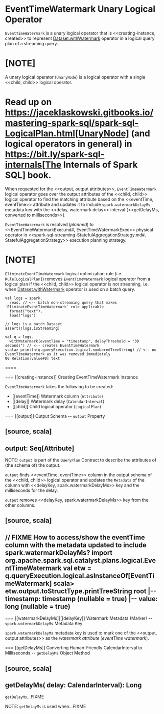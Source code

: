 # EventTimeWatermark Unary Logical Operator

`EventTimeWatermark` is a unary logical operator that is <<creating-instance, created>> to represent [Dataset.withWatermark](operators/withWatermark.md) operator in a logical query plan of a streaming query.

[NOTE]
====
A unary logical operator (`UnaryNode`) is a logical operator with a single <<child, child>> logical operator.

Read up on https://jaceklaskowski.gitbooks.io/mastering-spark-sql/spark-sql-LogicalPlan.html[UnaryNode] (and logical operators in general) in https://bit.ly/spark-sql-internals[The Internals of Spark SQL] book.
====

When requested for the <<output, output attributes>>, `EventTimeWatermark` logical operator goes over the output attributes of the <<child, child>> logical operator to find the matching attribute based on the <<eventTime, eventTime>> attribute and updates it to include `spark.watermarkDelayMs` metadata key with the <<delay, watermark delay>> interval (<<getDelayMs, converted to milliseconds>>).

`EventTimeWatermark` is resolved (_planned_) to <<EventTimeWatermarkExec.md#, EventTimeWatermarkExec>> physical operator in <<spark-sql-streaming-StatefulAggregationStrategy.md#, StatefulAggregationStrategy>> execution planning strategy.

[NOTE]
====
`EliminateEventTimeWatermark` logical optimization rule (i.e. `Rule[LogicalPlan]`) removes `EventTimeWatermark` logical operator from a logical plan if the <<child, child>> logical operator is not streaming, i.e. when [Dataset.withWatermark](operators/withWatermark.md) operator is used on a batch query.

```text
val logs = spark.
  read. // <-- batch non-streaming query that makes `EliminateEventTimeWatermark` rule applicable
  format("text").
  load("logs")

// logs is a batch Dataset
assert(!logs.isStreaming)

val q = logs.
  withWatermark(eventTime = "timestamp", delayThreshold = "30 seconds") // <-- creates EventTimeWatermark
scala> println(q.queryExecution.logical.numberedTreeString) // <-- no EventTimeWatermark as it was removed immediately
00 Relation[value#0] text
```
====

=== [[creating-instance]] Creating EventTimeWatermark Instance

`EventTimeWatermark` takes the following to be created:

* [[eventTime]] Watermark column (`Attribute`)
* [[delay]] Watermark delay (`CalendarInterval`)
* [[child]] Child logical operator (`LogicalPlan`)

=== [[output]] Output Schema -- `output` Property

[source, scala]
----
output: Seq[Attribute]
----

NOTE: `output` is part of the `QueryPlan` Contract to describe the attributes of (the schema of) the output.

`output` finds <<eventTime, eventTime>> column in the output schema of the <<child, child>> logical operator and updates the `Metadata` of the column with <<delayKey, spark.watermarkDelayMs>> key and the milliseconds for the delay.

`output` removes <<delayKey, spark.watermarkDelayMs>> key from the other columns.

[source, scala]
----
// FIXME How to access/show the eventTime column with the metadata updated to include spark.watermarkDelayMs?
import org.apache.spark.sql.catalyst.plans.logical.EventTimeWatermark
val etw = q.queryExecution.logical.asInstanceOf[EventTimeWatermark]
scala> etw.output.toStructType.printTreeString
root
 |-- timestamp: timestamp (nullable = true)
 |-- value: long (nullable = true)
----

=== [[watermarkDelayMs]][[delayKey]] Watermark Metadata (Marker) -- `spark.watermarkDelayMs` Metadata Key

`spark.watermarkDelayMs` metadata key is used to mark one of the <<output, output attributes>> as the *watermark attribute* (_eventTime watermark_).

=== [[getDelayMs]] Converting Human-Friendly CalendarInterval to Milliseconds -- `getDelayMs` Object Method

[source, scala]
----
getDelayMs(
  delay: CalendarInterval): Long
----

`getDelayMs`...FIXME

NOTE: `getDelayMs` is used when...FIXME
